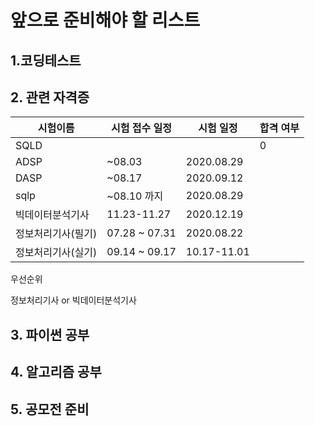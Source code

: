 # 앞으로 준비해야 할 리스트

## 1.코딩테스트



## 2. 관련 자격증

| 시험이름           | 시험  접수 일정 | 시험 일정   | 합격 여부 |
| ------------------ | --------------- | ----------- | --------- |
| SQLD               |                 |             | 0         |
| ADSP               | ~08.03          | 2020.08.29  |           |
| DASP               | ~08.17          | 2020.09.12  |           |
| sqlp               | ~08.10 까지     | 2020.08.29  |           |
| 빅데이터분석기사   | 11.23-11.27     | 2020.12.19  |           |
| 정보처리기사(필기) | 07.28 ~ 07.31   | 2020.08.22  |           |
| 정보처리기사(실기) | 09.14 ~ 09.17   | 10.17-11.01 |           |

우선순위 

정보처리기사 or 빅데이터분석기사



## 3. 파이썬 공부



## 4. 알고리즘 공부



## 5. 공모전 준비